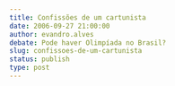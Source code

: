 ```yaml
---
title: Confissões de um cartunista
date: 2006-09-27 21:00:00
author: evandro.alves
debate: Pode haver Olimpíada no Brasil?
slug: confissoes-de-um-cartunista
status: publish 
type: post
---
```



